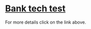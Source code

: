 # [Bank tech test](https://github.com/makersacademy/course/blob/master/individual_challenges/bank_tech_test.md)

For more details click on the link above.